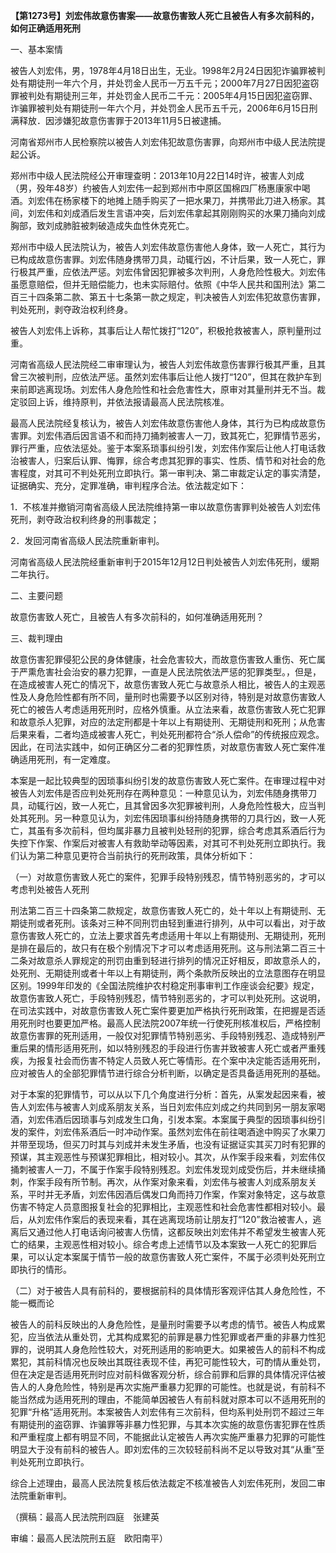 **【第1273号】刘宏伟故意伤害案——故意伤害致人死亡且被告人有多次前科的，如何正确适用死刑**

一、基本案情

被告人刘宏伟，男，1978年4月18日出生，无业。1998年2月24日因犯诈骗罪被判处有期徒刑一年六个月，并处罚金人民币一万五千元；2000年7月27日因犯盗窃罪被判处有期徒刑三年，并处罚金人民币二千元：2005年4月15日因犯盗窃罪、诈骗罪被判处有期徒刑一年六个月，并处罚金人民币五千元，2006年6月15日刑满释放．因涉嫌犯故意伤害罪于2013年11月5日被逮捕。

河南省郑州市人民检察院以被告人刘宏伟犯故意伤害罪，向郑州市中级人民法院提起公诉。

郑州市中级人民法院经公开审理查明：2013年10月22日14时许，被害人刘成（男，殁年48岁）约被告人刘宏伟一起到郑州市中原区国棉四厂杨惠康家中喝酒。刘宏伟在杨家楼下的地摊上随手购买了一把水果刀，并携带此刀进入杨家。其间，刘宏伟和刘成酒后发生言语冲突，后刘宏伟拿起其刚刚购买的水果刀捅向刘成胸部，致刘成肺脏被刺破造成失血性休克死亡。

郑州市中级人民法院认为，被告人刘宏伟故意伤害他人身体，致一人死亡，其行为已构成故意伤害罪。刘宏伟随身携带刀具，动辄行凶，不计后果，致一人死亡，罪行极其严重，应依法严惩。刘宏伟曾因犯罪被多次判刑，人身危险性极大。刘宏伟虽愿意赔偿，但并无赔偿能力，也未实际赔付。依照《中华人民共和国刑法》第二百三十四条第二款、第五十七条第一款之规定，判决被告人刘宏伟犯故意伤害罪，判处死刑，剥夺政治权利终身。

被告人刘宏伟上诉称，其事后让人帮忙拨打“120”，积极抢救被害人，原判量刑过重。

河南省高级人民法院经二审审理认为，被告人刘宏伟故意伤害罪行极其严重，且其曾三次被判刑，应依法严惩。虽然刘宏伟事后让他人拨打“120”，但其在救护车到来前即逃离现场。刘宏伟人身危险性和社会危害性大，原审对其量刑并无不当。裁定驳回上诉，维持原判，并依法报请最高人民法院核准。

最高人民法院经复核认为，被告人刘宏伟故意伤害他人身体，其行为已构成故意伤害罪。刘宏伟酒后因言语不和而持刀捅刺被害人一刀，致其死亡，犯罪情节恶劣，罪行严重，应依法惩处。鉴于本案系琐事纠纷引发，刘宏伟作案后让他人打电话救治被害人，归案后认罪、悔罪，综合考虑其犯罪的事实、性质、情节和对社会的危害程度，对其可不判处死刑立即执行。第一审判决、第二审裁定认定的事实清楚，证据确实、充分，定罪准确，审判程序合法。依法裁定如下：

1．不核准并撤销河南省高级人民法院维持第一审以故意伤害罪判处被告人刘宏伟死刑，剥夺政治权利终身的刑事裁定；

2．发回河南省高级人民法院重新审判。

河南省高级人民法院经重新审判于2015年12月12日判处被告人刘宏伟死刑，缓期二年执行。

二、主要问题

故意伤害致人死亡，且被告人有多次前科的，如何准确适用死刑？

三、裁判理由

故意伤害犯罪侵犯公民的身体健康，社会危害较大，而故意伤害致人重伤、死亡属于严熏危害社会治安的暴力犯罪，一直是人民法院依法严惩的犯罪类型。，但是，在造成被害人死亡的情况下，故意伤害致人死亡与故意杀人相比，被告人的主观恶性及人身危险性都有所不同，量刑时也需要予以区别对待，特别是对故意伤害致人死亡的被告人考虑适用死刑时，应格外慎重。从立法来看，故意伤害致人死亡犯罪和故意杀人犯罪，对应的法定刑都是十年以上有期徒刑、无期徒刑和死刑；从危害后果来看，二者均造成被害人死亡，判处死刑都符合“杀人偿命”的传统报应观念。因此，在司法实践中，如何正确区分二者的犯罪性质，对故意伤害致人死亡案件准确适用死刑，有一定难度。

本案是一起比较典型的因琐事纠纷引发的故意伤害致人死亡案件。在审理过程中对被告人刘宏伟是否应判处死刑存在两种意见：一种意见认为，刘宏伟随身携带刀具，动辄行凶，致一人死亡，且其曾因多次犯罪被判刑，人身危险性极大，应当判处其死刑。另一种意见认为，刘宏伟因琐事纠纷持随身携带的刀具行凶，致一人死亡，其虽有多次前科，但均属非暴力且被判处轻刑的犯罪，综合考虑其系酒后行为失控下作案、作案后对被害人有救助举动等因素，对其可不判处死刑立即执行。我们认为第二种意见更符合当前执行的死刑政策，具体分析如下：

（一）对故意伤害致人死亡的案件，犯罪手段特别残忍，情节特别恶劣的，才可以考虑判处被告人死刑

刑法第二百三十四条第二款规定，故意伤害致人死亡的，处十年以上有期徒刑、无期徒刑或者死刑。该条对三种不同刑罚由轻到重进行排列，从中可以看出，对于故意伤害致人死亡的，立法上要求首先考虑适用十年以上有期徒刑、无期徒刑，死刑是排在最后的，故只有在极个别情况下才可以考虑适用死刑。这与刑法第二百三十二条对故意杀人罪规定的刑罚由重到轻进行排列的情况正好相反，即故意杀人的，处死刑、无期徒刑或者十年以上有期徒刑，两个条款所反映出的立法意图存在明显区别。1999年印发的《全国法院维护农村稳定刑事审判工作座谈会纪要》规定，故意伤害致人死亡，手段特别残忍，情节特别恶劣的，才可以判处死刑。这说明，在司法实践中，对故意伤害致人死亡案件要更加严格执行死刑政策，在把握是否适用死刑时也要更加严格。最高人民法院2007年统一行使死刑核准权后，严格控制故意伤害罪的死刑适用，一般仅对犯罪情节特别恶劣、手段特别残忍、造成特别严重后果的情形适用死刑，如以特别残忍的手段进行伤害并致被害人死亡或者严重残疾，为报复社会而伤害不特定人员致人死亡等情形。在个案中决定能否适用死刑，应对被告人的全部犯罪情节进行综合分析判断，以确定是否具备适用死刑的基础。

对于本案的犯罪情节，可以从以下几个角度进行分析：首先，从案发起因来看，被告人刘宏伟与被害人刘成系朋友关系，当日刘宏伟应刘成之约共同到另一朋友家喝酒，刘宏伟酒后因琐事与刘成发生口角，引发本案。本案属于典型的因琐事纠纷引发的案件，刘宏伟系酒后一时冲动作案。虽然刘宏伟在前往喝酒途中购买了水果刀并带至现场，但买刀时其与刘成并未发生矛盾，也没有证据证实其买刀时有犯罪的预谋，其主观恶性与预谋犯罪相比，相对较小。其次，从作案手段来看，刘宏伟仅捅刺被害人一刀，不属于作案手段特别残忍。刘宏伟发现刘成受伤后，并未继续捅刺，作案手段有所节制。再次，从作案对象来看，刘宏伟与被害人刘成系朋友关系，平时并无矛盾，刘宏伟因酒后偶发口角而持刀作案，作案对象特定，这与故意伤害不特定人员意图报复社会的犯罪相比，主观恶性和社会危害性都相对较小。最后，从刘宏伟作案后的表现来看，其在逃离现场前让朋友打“120”救治被害人，逃离后又通过他人打电话询问被害人伤情，这都反映出刘宏伟并不希望发生被害人死亡的结果，主观恶性相对较小。综合考虑上述情节以及本案致一人死亡的犯罪后果，可以认定本案属于情节一般的故意伤害致人死亡案件，不属于必须判处死刑立即执行的情形。

（二）对于被告人具有前科的，要根据前科的具体情形客观评估其人身危险性，不能一概而论

被告人的前科反映出的人身危险性，是量刑时需要予以考虑的情节。被告人构成累犯，应当依法从重处罚，尤其构成累犯的前罪是暴力性犯罪或者严重的非暴力性犯罪的，说明其人身危险性较大，对死刑适用的影响更大。如果被告人的前科不构成累犯，其前科情况也反映出其既往表现不佳，再犯可能性较大，可酌情从重处罚，但在决定是否适用死刑时应对前科做客观分析，综合前罪和后罪的具体情况评估被告人的人身危险性，特别是再次实施严重暴力犯罪的可能性。也就是说，有前科不能当然成为适用死刑的理由，不能简单因被告人有前科就对原本可以不适用死刑的犯罪“升格”适用死刑。本案被告人刘宏伟有三次前科，但均系判处刑罚不超过三年有期徒刑的盗窃罪、诈骗罪等非暴力性犯罪，与其本次实施的故意伤害犯罪在性质和严重程度上都有明显不同，不能据此认定被告人再次实施严重暴力犯罪的可能性明显大于没有前科的被告人。即刘宏伟的三次较轻前科尚不足以导致对其“从重”至判处死刑立即执行。

综合上述理由，最高人民法院复核后依法裁定不核准被告人刘宏伟死刑，发回二审法院重新审判。

（撰稿：最高人民法院刑四庭　张建英

审编：最高人民法院刑五庭　欧阳南平）